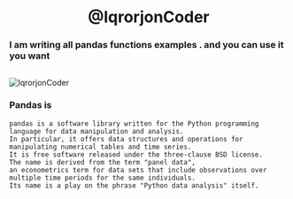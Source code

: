 ## <h1 align="center">@IqrorjonCoder</h1>

<h3> I am writing all pandas functions examples . and you can use it you want</h3>

##


![IqrorjonCoder](https://user-images.githubusercontent.com/111178357/194539460-8adeeda3-6c5a-4d21-ac8e-ccb52b438e45.png)
<h3>Pandas is</h3>

    pandas is a software library written for the Python programming language for data manipulation and analysis.
    In particular, it offers data structures and operations for manipulating numerical tables and time series.
    It is free software released under the three-clause BSD license.
    The name is derived from the term "panel data",
    an econometrics term for data sets that include observations over multiple time periods for the same individuals.
    Its name is a play on the phrase "Python data analysis" itself.

